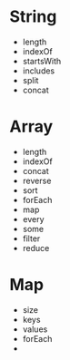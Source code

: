 # String
- length
- indexOf
- startsWith
- includes
- split
- concat

# Array
- length
- indexOf
- concat
- reverse
- sort
- forEach
- map
- every
- some
- filter
- reduce

# Map
- size
- keys
- values
- forEach
- 